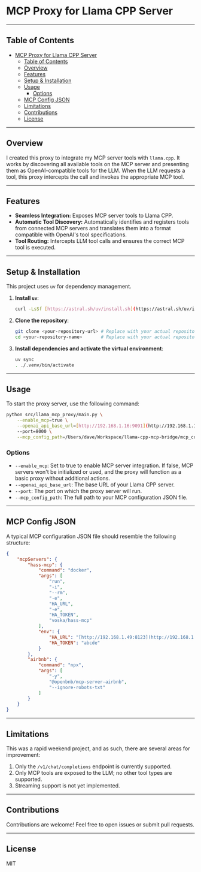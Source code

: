 # MCP Proxy for Llama CPP Server

---

## Table of Contents

- [MCP Proxy for Llama CPP Server](#mcp-proxy-for-llama-cpp-server)
  - [Table of Contents](#table-of-contents)
  - [Overview](#overview)
  - [Features](#features)
  - [Setup \& Installation](#setup--installation)
  - [Usage](#usage)
    - [Options](#options)
  - [MCP Config JSON](#mcp-config-json)
  - [Limitations](#limitations)
  - [Contributions](#contributions)
  - [License](#license)

---

## Overview

I created this proxy to integrate my MCP server tools with `llama.cpp`. It works by discovering all available tools on the MCP server and presenting them as OpenAI-compatible tools for the LLM. When the LLM requests a tool, this proxy intercepts the call and invokes the appropriate MCP tool.

---

## Features

* **Seamless Integration:** Exposes MCP server tools to Llama CPP.
* **Automatic Tool Discovery:** Automatically identifies and registers tools from connected MCP servers and translates them into a format compatible with OpenAI's tool specifications.
* **Tool Routing:** Intercepts LLM tool calls and ensures the correct MCP tool is executed.

---

## Setup & Installation

This project uses `uv` for dependency management.

1.  **Install `uv`**:
    ```bash
    curl -LsSf [https://astral.sh/uv/install.sh](https://astral.sh/uv/install.sh) | sh
    ```
2.  **Clone the repository**:
    ```bash
    git clone <your-repository-url> # Replace with your actual repository URL
    cd <your-repository-name>       # Replace with your actual repository name
    ```
3.  **Install dependencies and activate the virtual environment**:
    ```bash
    uv sync
    . ./.venv/bin/activate
    ```

---

## Usage

To start the proxy server, use the following command:

```bash
python src/llama_mcp_proxy/main.py \
    --enable_mcp=true \
    --openai_api_base_url=[http://192.168.1.16:9091](http://192.168.1.16:9091) \
    --port=8000 \
    --mcp_config_path=/Users/dave/Workspace/llama-cpp-mcp-bridge/mcp_config.json
```


### Options

* `--enable_mcp`: Set to true to enable MCP server integration. If false, MCP servers won't be initialized or used, and the proxy will function as a basic proxy without additional actions.
* `--openai_api_base_url`: The base URL of your Llama CPP server.
* `--port`: The port on which the proxy server will run.
* `--mcp_config_path`: The full path to your MCP configuration JSON file.

---

## MCP Config JSON

A typical MCP configuration JSON file should resemble the following structure:

```json
{
    "mcpServers": {
        "hass-mcp": {
            "command": "docker",
            "args": [
                "run",
                "-i",
                "--rm",
                "-e",
                "HA_URL",
                "-e",
                "HA_TOKEN",
                "voska/hass-mcp"
            ],
            "env": {
                "HA_URL": "[http://192.168.1.49:8123](http://192.168.1.49:8123)",
                "HA_TOKEN": "abcde"
            }
        },
        "airbnb": {
            "command": "npx",
            "args": [
                "-y",
                "@openbnb/mcp-server-airbnb",
                "--ignore-robots-txt"
            ]
        }
    }
}
```
---

## Limitations

This was a rapid weekend project, and as such, there are several areas for improvement:

1. Only the `/v1/chat/completions` endpoint is currently supported.
2. Only MCP tools are exposed to the LLM; no other tool types are supported.
3. Streaming support is not yet implemented.

---

## Contributions

Contributions are welcome! Feel free to open issues or submit pull requests.

---

## License

MIT